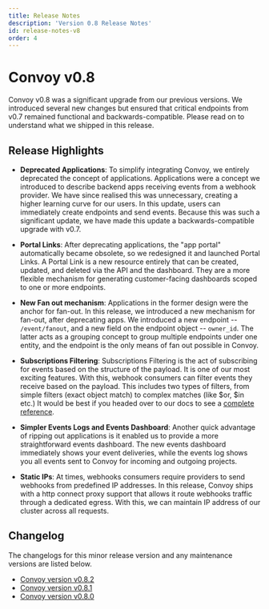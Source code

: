 ```yaml
---
title: Release Notes
description: 'Version 0.8 Release Notes'
id: release-notes-v8
order: 4
---
```


# Convoy v0.8
Convoy v0.8 was a significant upgrade from our previous versions. We introduced several new changes but ensured that critical endpoints from v0.7 remained functional and backwards-compatible. Please read on to understand what we shipped in this release.

## Release Highlights
- **Deprecated Applications**: To simplify integrating Convoy, we entirely deprecated the concept of applications. Applications were a concept we introduced to describe backend apps receiving events from a webhook provider. We have since realised this was unnecessary, creating a higher learning curve for our users. In this update, users can immediately create endpoints and send events. Because this was such a significant update, we have made this update a backwards-compatible upgrade with v0.7.

- **Portal Links**: After deprecating applications, the "app portal" automatically became obsolete, so we redesigned it and launched Portal Links. A Portal Link is a new resource entirely that can be created, updated, and deleted via the API and the dashboard. They are a more flexible mechanism for generating customer-facing dashboards scoped to one or more endpoints.

- **New Fan out mechanism**: Applications in the former design were the anchor for fan-out. In this release, we introduced a new mechanism for fan-out, after deprecating apps. We introduced a new endpoint -- `/event/fanout`, and a new field on the endpoint object -- `owner_id`. The latter acts as a grouping concept to group multiple endpoints under one entity, and the endpoint is the only means of fan out possible in Convoy.

- **Subscriptions Filtering**: Subscriptions Filtering is the act of subscribing for events based on the structure of the payload. It is one of our most exciting features. With this, webhook consumers can filter events they receive based on the payload. This includes two types of filters, from simple filters (exact object match) to complex matches (like $or, $in etc.) It would be best if you headed over to our docs to see a [complete reference](/docs/manual/subscriptions#subscription-filters).

- **Simpler Events Logs and Events Dashboard**: Another quick advantage of ripping out applications is it enabled us to provide a more straightforward events dashboard. The new events dashboard immediately shows your event deliveries, while the events log shows you all events sent to Convoy for incoming and outgoing projects.

- **Static IPs**: At times, webhooks consumers require providers to send webhooks from predefined IP addresses. In this release, Convoy ships with a http connect proxy support that allows it route webhooks traffic through a dedicated egress. With this, we can maintain IP address of our cluster across all requests.

## Changelog
The changelogs for this minor release version and any maintenance versions are listed below.

- [Convoy version v0.8.2](https://github.com/frain-dev/convoy/releases/tag/v0.8.2)
- [Convoy version v0.8.1](https://github.com/frain-dev/convoy/releases/tag/v0.8.1)
- [Convoy version v0.8.0](https://github.com/frain-dev/convoy/releases/tag/v0.8.0)
